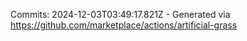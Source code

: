 Commits: 2024-12-03T03:49:17.821Z - Generated via https://github.com/marketplace/actions/artificial-grass
<br>

